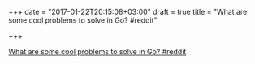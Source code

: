 +++
date = "2017-01-22T20:15:08+03:00"
draft = true
title = "What are some cool problems to solve in Go?  #reddit"

+++

<p><a href="https://t.co/V0OMG8hkRd">What are some cool problems to solve in Go?  #reddit</a></p>
